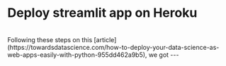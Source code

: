 # Deploy streamlit app on Heroku

<br>
Following these steps on this [article](https://towardsdatascience.com/how-to-deploy-your-data-science-as-web-apps-easily-with-python-955dd462a9b5), we got
---
<br>
